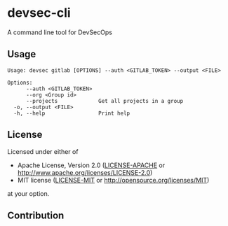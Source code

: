 # devsec-cli
A command line tool for DevSecOps

## Usage
```
Usage: devsec gitlab [OPTIONS] --auth <GITLAB_TOKEN> --output <FILE>

Options:
      --auth <GITLAB_TOKEN>
      --org <Group id>
      --projects             Get all projects in a group
  -o, --output <FILE>
  -h, --help                 Print help
```
## License

Licensed under either of

 * Apache License, Version 2.0
   ([LICENSE-APACHE](LICENSE-APACHE) or http://www.apache.org/licenses/LICENSE-2.0)
 * MIT license
   ([LICENSE-MIT](LICENSE-MIT) or http://opensource.org/licenses/MIT)

at your option.

## Contribution
